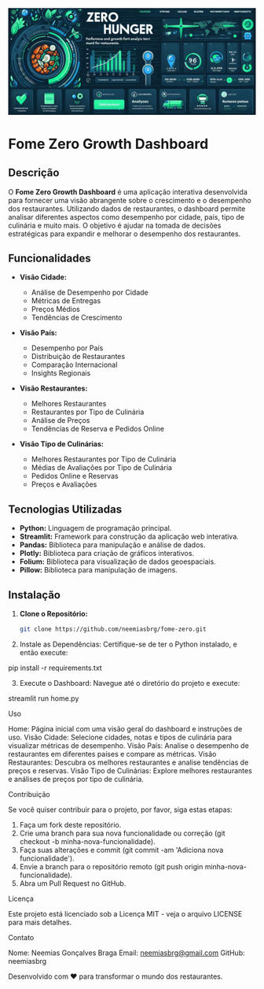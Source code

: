 <img src="fome_zero_banner.png">

# Fome Zero Growth Dashboard

## Descrição

O **Fome Zero Growth Dashboard** é uma aplicação interativa desenvolvida para fornecer uma visão abrangente sobre o crescimento e o desempenho dos restaurantes. Utilizando dados de restaurantes, o dashboard permite analisar diferentes aspectos como desempenho por cidade, país, tipo de culinária e muito mais. O objetivo é ajudar na tomada de decisões estratégicas para expandir e melhorar o desempenho dos restaurantes.

## Funcionalidades

- **Visão Cidade:**
  - Análise de Desempenho por Cidade
  - Métricas de Entregas
  - Preços Médios
  - Tendências de Crescimento

- **Visão País:**
  - Desempenho por País
  - Distribuição de Restaurantes
  - Comparação Internacional
  - Insights Regionais

- **Visão Restaurantes:**
  - Melhores Restaurantes
  - Restaurantes por Tipo de Culinária
  - Análise de Preços
  - Tendências de Reserva e Pedidos Online

- **Visão Tipo de Culinárias:**
  - Melhores Restaurantes por Tipo de Culinária
  - Médias de Avaliações por Tipo de Culinária
  - Pedidos Online e Reservas
  - Preços e Avaliações

## Tecnologias Utilizadas

- **Python:** Linguagem de programação principal.
- **Streamlit:** Framework para construção da aplicação web interativa.
- **Pandas:** Biblioteca para manipulação e análise de dados.
- **Plotly:** Biblioteca para criação de gráficos interativos.
- **Folium:** Biblioteca para visualização de dados geoespaciais.
- **Pillow:** Biblioteca para manipulação de imagens.

## Instalação

1. **Clone o Repositório:**
   ```bash
   git clone https://github.com/neemiasbrg/fome-zero.git

2.  Instale as Dependências:
Certifique-se de ter o Python instalado, e então execute:

pip install -r requirements.txt

3. Execute o Dashboard:
Navegue até o diretório do projeto e execute:

streamlit run home.py

Uso

Home: Página inicial com uma visão geral do dashboard e instruções de uso.
Visão Cidade: Selecione cidades, notas e tipos de culinária para visualizar métricas de desempenho.
Visão País: Analise o desempenho de restaurantes em diferentes países e compare as métricas.
Visão Restaurantes: Descubra os melhores restaurantes e analise tendências de preços e reservas.
Visão Tipo de Culinárias: Explore melhores restaurantes e análises de preços por tipo de culinária.

Contribuição

Se você quiser contribuir para o projeto, por favor, siga estas etapas:

1. Faça um fork deste repositório.
2. Crie uma branch para sua nova funcionalidade ou correção (git checkout -b minha-nova-funcionalidade).
3. Faça suas alterações e commit (git commit -am 'Adiciona nova funcionalidade').
4. Envie a branch para o repositório remoto (git push origin minha-nova-funcionalidade).
5. Abra um Pull Request no GitHub.

Licença

Este projeto está licenciado sob a Licença MIT - veja o arquivo LICENSE para mais detalhes.

Contato

Nome: Neemias Gonçalves Braga
Email: neemiasbrg@gmail.com
GitHub: neemiasbrg

Desenvolvido com ❤️ para transformar o mundo dos restaurantes.
